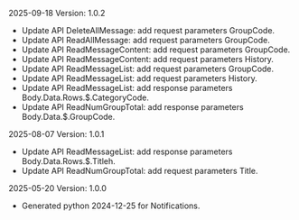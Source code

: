 2025-09-18 Version: 1.0.2
- Update API DeleteAllMessage: add request parameters GroupCode.
- Update API ReadAllMessage: add request parameters GroupCode.
- Update API ReadMessageContent: add request parameters GroupCode.
- Update API ReadMessageContent: add request parameters History.
- Update API ReadMessageList: add request parameters GroupCode.
- Update API ReadMessageList: add request parameters History.
- Update API ReadMessageList: add response parameters Body.Data.Rows.$.CategoryCode.
- Update API ReadNumGroupTotal: add response parameters Body.Data.$.GroupCode.


2025-08-07 Version: 1.0.1
- Update API ReadMessageList: add response parameters Body.Data.Rows.$.Titleh.
- Update API ReadNumGroupTotal: add request parameters Title.


2025-05-20 Version: 1.0.0
- Generated python 2024-12-25 for Notifications.

